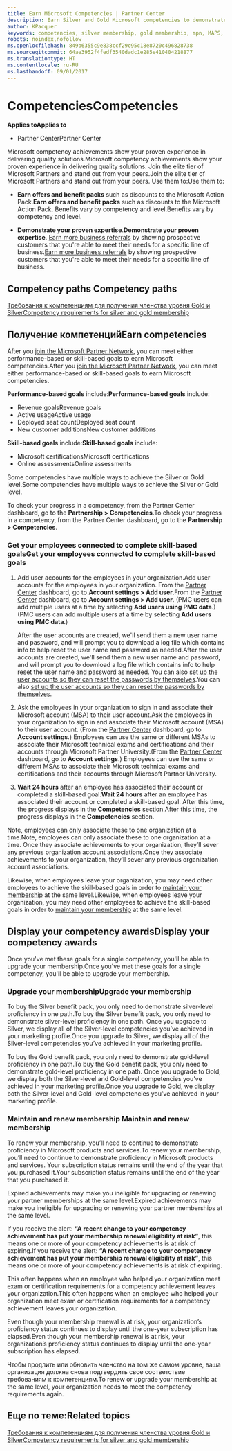 ```yaml
---
title: Earn Microsoft Competencies | Partner Center
description: Earn Silver and Gold Microsoft competencies to demonstrate your proven expertise in delivering quality solutions in a specialized area of business
author: KPacquer
keywords: competencies, silver membership, gold membership, mpn, MAPS, proficiency
robots: noindex,nofollow
ms.openlocfilehash: 849b6355c9e838ccf29c95c18e8720c496828738
ms.sourcegitcommit: 64ae3952f4fedf3540dadc1e285e410404218877
ms.translationtype: HT
ms.contentlocale: ru-RU
ms.lasthandoff: 09/01/2017
---
```

<!--
•   FWLink https://go.microsoft.com/fwlink/?linkid=851080 : top of page
•   FWLink https://go.microsoft.com/fwlink/?linkid=851281: top of page (duplicate)
•   FWLink https://go.microsoft.com/fwlink/?linkid=851079: Competencies (#attainment_paths)
•   FWLink https://go.microsoft.com/fwlink/?linkid=851081: Maintain and renew membership (#maintain_membership)
•   FWLink https://go.microsoft.com/fwlink/?linkid=851082: Get your employees connected to complete skill-based goals (#associating_achievements)
•   FWLink https://go.microsoft.com/fwlink/?linkid=851083 : Achievement overrides (#achievement_override)
•   FWLink: https://go.microsoft.com/fwlink/?linkid=851236: UI link, goes to the place where you import new users. Temporarily points to the Partner Center homepage.
•   FWLink: https://go.microsoft.com/fwlink/?linkid=851607 :Will go to the docs page for Silver/Gold competency achievements. Currently goes to https://partnercenter.microsoft.com/partner/cloud-solution-provider 

 -->

# <a name="competencies"></a><span data-ttu-id="2b545-104">Competencies</span><span class="sxs-lookup"><span data-stu-id="2b545-104">Competencies</span></span>

**<span data-ttu-id="2b545-105">Applies to</span><span class="sxs-lookup"><span data-stu-id="2b545-105">Applies to</span></span>**
-  <span data-ttu-id="2b545-106">Partner Center</span><span class="sxs-lookup"><span data-stu-id="2b545-106">Partner Center</span></span>

<span data-ttu-id="2b545-107">Microsoft competency achievements show your proven experience in delivering quality solutions.</span><span class="sxs-lookup"><span data-stu-id="2b545-107">Microsoft competency achievements show your proven experience in delivering quality solutions.</span></span> <span data-ttu-id="2b545-108">Join the elite tier of Microsoft Partners and stand out from your peers.</span><span class="sxs-lookup"><span data-stu-id="2b545-108">Join the elite tier of Microsoft Partners and stand out from your peers.</span></span> <span data-ttu-id="2b545-109">Use them to:</span><span class="sxs-lookup"><span data-stu-id="2b545-109">Use them to:</span></span> 

*  <span data-ttu-id="2b545-110">**Earn offers and benefit packs** such as discounts to the Microsoft Action Pack.</span><span class="sxs-lookup"><span data-stu-id="2b545-110">**Earn offers and benefit packs** such as discounts to the Microsoft Action Pack.</span></span> <span data-ttu-id="2b545-111">Benefits vary by competency and level.</span><span class="sxs-lookup"><span data-stu-id="2b545-111">Benefits vary by competency and level.</span></span> 

*  <span data-ttu-id="2b545-112">**Demonstrate your proven expertise**.</span><span class="sxs-lookup"><span data-stu-id="2b545-112">**Demonstrate your proven expertise**.</span></span> <span data-ttu-id="2b545-113">[Earn more business referrals](referrals.md) by showing prospective customers that you're able to meet their needs for a specific line of business.</span><span class="sxs-lookup"><span data-stu-id="2b545-113">[Earn more business referrals](referrals.md) by showing prospective customers that you're able to meet their needs for a specific line of business.</span></span>

## <span data-ttu-id="2b545-114"><a href="" id="attainment_paths"></a> Competency paths</span><span class="sxs-lookup"><span data-stu-id="2b545-114"><a href="" id="attainment_paths"></a> Competency paths</span></span>

[<span data-ttu-id="2b545-115">Требования к компетенциям для получения членства уровня Gold и Silver</span><span class="sxs-lookup"><span data-stu-id="2b545-115">Competency requirements for silver and gold membership</span></span>](learn-about-competencies.md)

## <a name="earn-competencies"></a><span data-ttu-id="2b545-116">Получение компетенций</span><span class="sxs-lookup"><span data-stu-id="2b545-116">Earn competencies</span></span>

<span data-ttu-id="2b545-117">After you [join the Microsoft Partner Network](mpn-overview.md), you can meet either performance-based or skill-based goals to earn Microsoft competencies.</span><span class="sxs-lookup"><span data-stu-id="2b545-117">After you [join the Microsoft Partner Network](mpn-overview.md), you can meet either performance-based or skill-based goals to earn Microsoft competencies.</span></span> 

<span data-ttu-id="2b545-118">**Performance-based goals** include:</span><span class="sxs-lookup"><span data-stu-id="2b545-118">**Performance-based goals** include:</span></span> 
* <span data-ttu-id="2b545-119">Revenue goals</span><span class="sxs-lookup"><span data-stu-id="2b545-119">Revenue goals</span></span>
* <span data-ttu-id="2b545-120">Active usage</span><span class="sxs-lookup"><span data-stu-id="2b545-120">Active usage</span></span>
* <span data-ttu-id="2b545-121">Deployed seat count</span><span class="sxs-lookup"><span data-stu-id="2b545-121">Deployed seat count</span></span>
* <span data-ttu-id="2b545-122">New customer additions</span><span class="sxs-lookup"><span data-stu-id="2b545-122">New customer additions</span></span>

<span data-ttu-id="2b545-123">**Skill-based goals** include:</span><span class="sxs-lookup"><span data-stu-id="2b545-123">**Skill-based goals** include:</span></span> 
* <span data-ttu-id="2b545-124">Microsoft certifications</span><span class="sxs-lookup"><span data-stu-id="2b545-124">Microsoft certifications</span></span>
* <span data-ttu-id="2b545-125">Online assessments</span><span class="sxs-lookup"><span data-stu-id="2b545-125">Online assessments</span></span> 

<span data-ttu-id="2b545-126">Some competencies have multiple ways to achieve the Silver or Gold level.</span><span class="sxs-lookup"><span data-stu-id="2b545-126">Some competencies have multiple ways to achieve the Silver or Gold level.</span></span>

<span data-ttu-id="2b545-127">To check your progress in a competency, from the Partner Center dashboard, go to the **Partnership > Competencies**.</span><span class="sxs-lookup"><span data-stu-id="2b545-127">To check your progress in a competency, from the Partner Center dashboard, go to the **Partnership > Competencies**.</span></span> 

### <span data-ttu-id="2b545-128"><a href="" id="associating_achievements"></a>Get your employees connected to complete skill-based goals</span><span class="sxs-lookup"><span data-stu-id="2b545-128"><a href="" id="associating_achievements"></a>Get your employees connected to complete skill-based goals</span></span>

1.  <span data-ttu-id="2b545-129">Add user accounts for the employees in your organization.</span><span class="sxs-lookup"><span data-stu-id="2b545-129">Add user accounts for the employees in your organization.</span></span> <span data-ttu-id="2b545-130">From the [Partner Center](http://partnercenter.microsoft.com) dashboard, go to **Account settings > Add user**.</span><span class="sxs-lookup"><span data-stu-id="2b545-130">From the [Partner Center](http://partnercenter.microsoft.com) dashboard, go to **Account settings > Add user**.</span></span> <span data-ttu-id="2b545-131">(PMC users can add multiple users at a time by selecting **Add users using PMC data**.)</span><span class="sxs-lookup"><span data-stu-id="2b545-131">(PMC users can add multiple users at a time by selecting **Add users using PMC data**.)</span></span>

    <span data-ttu-id="2b545-132">After the user accounts are created, we'll send them a new user name and password, and will prompt you to download a log file which contains info to help reset the user name and password as needed.</span><span class="sxs-lookup"><span data-stu-id="2b545-132">After the user accounts are created, we'll send them a new user name and password, and will prompt you to download a log file which contains info to help reset the user name and password as needed.</span></span> <span data-ttu-id="2b545-133">You can also [set up the user accounts so they can reset the passwords by themselves](https://docs.microsoft.com/en-us/azure/active-directory/active-directory-passwords-getting-started).</span><span class="sxs-lookup"><span data-stu-id="2b545-133">You can also [set up the user accounts so they can reset the passwords by themselves](https://docs.microsoft.com/en-us/azure/active-directory/active-directory-passwords-getting-started).</span></span>

2. <span data-ttu-id="2b545-134">Ask the employees in your organization to sign in and associate their Microsoft account (MSA) to their user account.</span><span class="sxs-lookup"><span data-stu-id="2b545-134">Ask the employees in your organization to sign in and associate their Microsoft account (MSA) to their user account.</span></span> <span data-ttu-id="2b545-135">(From the [Partner Center](http://partnercenter.microsoft.com) dashboard, go to **Account settings**.) Employees can use the same or different MSAs to associate their Microsoft technical exams and certifications and their accounts through Microsoft Partner University.</span><span class="sxs-lookup"><span data-stu-id="2b545-135">(From the [Partner Center](http://partnercenter.microsoft.com) dashboard, go to **Account settings**.) Employees can use the same or different MSAs to associate their Microsoft technical exams and certifications and their accounts through Microsoft Partner University.</span></span>

3.  <span data-ttu-id="2b545-136">**Wait 24 hours** after an employee has associated their account or completed a skill-based goal.</span><span class="sxs-lookup"><span data-stu-id="2b545-136">**Wait 24 hours** after an employee has associated their account or completed a skill-based goal.</span></span> <span data-ttu-id="2b545-137">After this time, the progress displays in the **Competencies** section.</span><span class="sxs-lookup"><span data-stu-id="2b545-137">After this time, the progress displays in the **Competencies** section.</span></span>

<span data-ttu-id="2b545-138">Note, employees can only associate these to one organization at a time.</span><span class="sxs-lookup"><span data-stu-id="2b545-138">Note, employees can only associate these to one organization at a time.</span></span> <span data-ttu-id="2b545-139">Once they associate achievements to your organization, they’ll sever any previous organization account associations.</span><span class="sxs-lookup"><span data-stu-id="2b545-139">Once they associate achievements to your organization, they’ll sever any previous organization account associations.</span></span>

<span data-ttu-id="2b545-140">Likewise, when employees leave your organization, you may need other employees to achieve the skill-based goals in order to [maintain your membership](#maintaining_membership) at the same level.</span><span class="sxs-lookup"><span data-stu-id="2b545-140">Likewise, when employees leave your organization, you may need other employees to achieve the skill-based goals in order to [maintain your membership](#maintaining_membership) at the same level.</span></span>

## <a name="display-your-competency-awards"></a><span data-ttu-id="2b545-141">Display your competency awards</span><span class="sxs-lookup"><span data-stu-id="2b545-141">Display your competency awards</span></span>

<span data-ttu-id="2b545-142">Once you've met these goals for a single competency, you'll be able to upgrade your membership.</span><span class="sxs-lookup"><span data-stu-id="2b545-142">Once you've met these goals for a single competency, you'll be able to upgrade your membership.</span></span>

### <a name="upgrade-your-membership"></a><span data-ttu-id="2b545-143">Upgrade your membership</span><span class="sxs-lookup"><span data-stu-id="2b545-143">Upgrade your membership</span></span>

<span data-ttu-id="2b545-144">To buy the Silver benefit pack, you only need to demonstrate silver-level proficiency in one path.</span><span class="sxs-lookup"><span data-stu-id="2b545-144">To buy the Silver benefit pack, you only need to demonstrate silver-level proficiency in one path.</span></span> <span data-ttu-id="2b545-145">Once you upgrade to Silver, we display all of the Silver-level competencies you’ve achieved in your marketing profile.</span><span class="sxs-lookup"><span data-stu-id="2b545-145">Once you upgrade to Silver, we display all of the Silver-level competencies you’ve achieved in your marketing profile.</span></span> 

<span data-ttu-id="2b545-146">To buy the Gold benefit pack, you only need to demonstrate gold-level proficiency in one path.</span><span class="sxs-lookup"><span data-stu-id="2b545-146">To buy the Gold benefit pack, you only need to demonstrate gold-level proficiency in one path.</span></span> <span data-ttu-id="2b545-147">Once you upgrade to Gold, we display both the Silver-level and Gold-level competencies you’ve achieved in your marketing profile.</span><span class="sxs-lookup"><span data-stu-id="2b545-147">Once you upgrade to Gold, we display both the Silver-level and Gold-level competencies you’ve achieved in your marketing profile.</span></span> 

### <span data-ttu-id="2b545-148"><a href="" id="maintain_membership"></a> Maintain and renew membership</span><span class="sxs-lookup"><span data-stu-id="2b545-148"><a href="" id="maintain_membership"></a> Maintain and renew membership</span></span>

<span data-ttu-id="2b545-149">To renew your membership, you’ll need to continue to demonstrate proficiency in Microsoft products and services.</span><span class="sxs-lookup"><span data-stu-id="2b545-149">To renew your membership, you’ll need to continue to demonstrate proficiency in Microsoft products and services.</span></span> <span data-ttu-id="2b545-150">Your subscription status remains until the end of the year that you purchased it.</span><span class="sxs-lookup"><span data-stu-id="2b545-150">Your subscription status remains until the end of the year that you purchased it.</span></span>

<span data-ttu-id="2b545-151">Expired achievements may make you ineligible for upgrading or renewing your partner memberships at the same level.</span><span class="sxs-lookup"><span data-stu-id="2b545-151">Expired achievements may make you ineligible for upgrading or renewing your partner memberships at the same level.</span></span> 

<span data-ttu-id="2b545-152">If you receive the alert: **“A recent change to your competency achievement has put your membership renewal eligibility at risk”**, this means one or more of your competency achievements is at risk of expiring.</span><span class="sxs-lookup"><span data-stu-id="2b545-152">If you receive the alert: **“A recent change to your competency achievement has put your membership renewal eligibility at risk”**, this means one or more of your competency achievements is at risk of expiring.</span></span> 

<span data-ttu-id="2b545-153">This often happens when an employee who helped your organization meet exam or certification requirements for a competency achievement leaves your organization.</span><span class="sxs-lookup"><span data-stu-id="2b545-153">This often happens when an employee who helped your organization meet exam or certification requirements for a competency achievement leaves your organization.</span></span> 

<span data-ttu-id="2b545-154">Even though your membership renewal is at risk, your organization’s proficiency status continues to display until the one-year subscription has elapsed.</span><span class="sxs-lookup"><span data-stu-id="2b545-154">Even though your membership renewal is at risk, your organization’s proficiency status continues to display until the one-year subscription has elapsed.</span></span>

<span data-ttu-id="2b545-155">Чтобы продлить или обновить членство на том же самом уровне, ваша организация должна снова подтвердить свое соответствие требованиям к компетенциям.</span><span class="sxs-lookup"><span data-stu-id="2b545-155">To renew or upgrade your membership at the same level, your organization needs to meet the competency requirements again.</span></span>

## <a name="related-topics"></a><span data-ttu-id="2b545-156">Еще по теме:</span><span class="sxs-lookup"><span data-stu-id="2b545-156">Related topics</span></span>

[<span data-ttu-id="2b545-157">Требования к компетенциям для получения членства уровня Gold и Silver</span><span class="sxs-lookup"><span data-stu-id="2b545-157">Competency requirements for silver and gold membership</span></span>](learn-about-competencies.md)